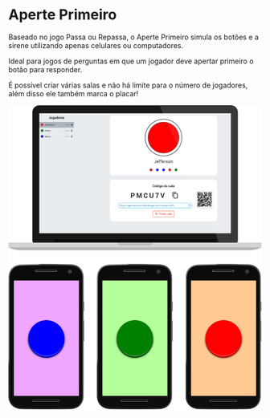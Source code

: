# Aperte Primeiro

Baseado no jogo Passa ou Repassa, o Aperte Primeiro simula os botões e a sirene utilizando apenas celulares ou computadores.

Ideal para jogos de perguntas em que um jogador deve apertar primeiro o botão para responder.

É possível criar várias salas e não há limite para o número de jogadores, além disso ele também marca o placar!

![Demonstração](demo.png)
